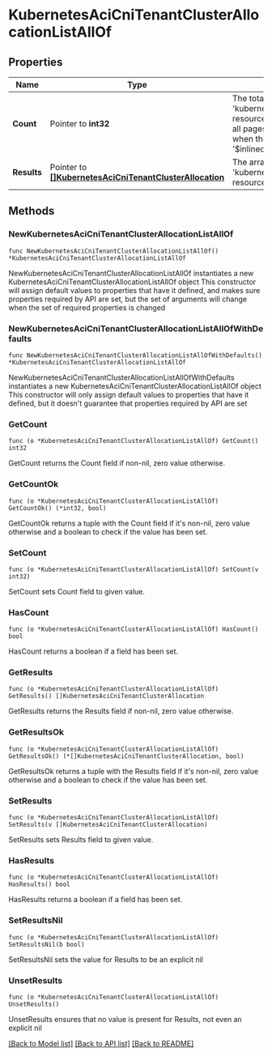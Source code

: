 # KubernetesAciCniTenantClusterAllocationListAllOf

## Properties

Name | Type | Description | Notes
------------ | ------------- | ------------- | -------------
**Count** | Pointer to **int32** | The total number of &#39;kubernetes.AciCniTenantClusterAllocation&#39; resources matching the request, accross all pages. The &#39;Count&#39; attribute is included when the HTTP GET request includes the &#39;$inlinecount&#39; parameter. | [optional] 
**Results** | Pointer to [**[]KubernetesAciCniTenantClusterAllocation**](KubernetesAciCniTenantClusterAllocation.md) | The array of &#39;kubernetes.AciCniTenantClusterAllocation&#39; resources matching the request. | [optional] 

## Methods

### NewKubernetesAciCniTenantClusterAllocationListAllOf

`func NewKubernetesAciCniTenantClusterAllocationListAllOf() *KubernetesAciCniTenantClusterAllocationListAllOf`

NewKubernetesAciCniTenantClusterAllocationListAllOf instantiates a new KubernetesAciCniTenantClusterAllocationListAllOf object
This constructor will assign default values to properties that have it defined,
and makes sure properties required by API are set, but the set of arguments
will change when the set of required properties is changed

### NewKubernetesAciCniTenantClusterAllocationListAllOfWithDefaults

`func NewKubernetesAciCniTenantClusterAllocationListAllOfWithDefaults() *KubernetesAciCniTenantClusterAllocationListAllOf`

NewKubernetesAciCniTenantClusterAllocationListAllOfWithDefaults instantiates a new KubernetesAciCniTenantClusterAllocationListAllOf object
This constructor will only assign default values to properties that have it defined,
but it doesn't guarantee that properties required by API are set

### GetCount

`func (o *KubernetesAciCniTenantClusterAllocationListAllOf) GetCount() int32`

GetCount returns the Count field if non-nil, zero value otherwise.

### GetCountOk

`func (o *KubernetesAciCniTenantClusterAllocationListAllOf) GetCountOk() (*int32, bool)`

GetCountOk returns a tuple with the Count field if it's non-nil, zero value otherwise
and a boolean to check if the value has been set.

### SetCount

`func (o *KubernetesAciCniTenantClusterAllocationListAllOf) SetCount(v int32)`

SetCount sets Count field to given value.

### HasCount

`func (o *KubernetesAciCniTenantClusterAllocationListAllOf) HasCount() bool`

HasCount returns a boolean if a field has been set.

### GetResults

`func (o *KubernetesAciCniTenantClusterAllocationListAllOf) GetResults() []KubernetesAciCniTenantClusterAllocation`

GetResults returns the Results field if non-nil, zero value otherwise.

### GetResultsOk

`func (o *KubernetesAciCniTenantClusterAllocationListAllOf) GetResultsOk() (*[]KubernetesAciCniTenantClusterAllocation, bool)`

GetResultsOk returns a tuple with the Results field if it's non-nil, zero value otherwise
and a boolean to check if the value has been set.

### SetResults

`func (o *KubernetesAciCniTenantClusterAllocationListAllOf) SetResults(v []KubernetesAciCniTenantClusterAllocation)`

SetResults sets Results field to given value.

### HasResults

`func (o *KubernetesAciCniTenantClusterAllocationListAllOf) HasResults() bool`

HasResults returns a boolean if a field has been set.

### SetResultsNil

`func (o *KubernetesAciCniTenantClusterAllocationListAllOf) SetResultsNil(b bool)`

 SetResultsNil sets the value for Results to be an explicit nil

### UnsetResults
`func (o *KubernetesAciCniTenantClusterAllocationListAllOf) UnsetResults()`

UnsetResults ensures that no value is present for Results, not even an explicit nil

[[Back to Model list]](../README.md#documentation-for-models) [[Back to API list]](../README.md#documentation-for-api-endpoints) [[Back to README]](../README.md)



